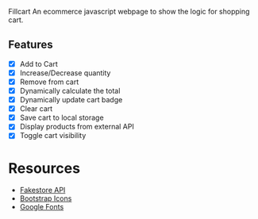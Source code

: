 Fillcart
An ecommerce javascript webpage to show the logic for shopping cart.

## Features

- [x] Add to Cart
- [x] Increase/Decrease quantity
- [x] Remove from cart
- [x] Dynamically calculate the total
- [x] Dynamically update cart badge
- [x] Clear cart
- [x] Save cart to local storage
- [x] Display products from external API
- [x] Toggle cart visibility

# Resources
- [Fakestore API](https://fakestoreapi.com/)
- [Bootstrap Icons](https://icons.getbootstrap.com/)
- [Google Fonts](https://fonts.google.com/)
